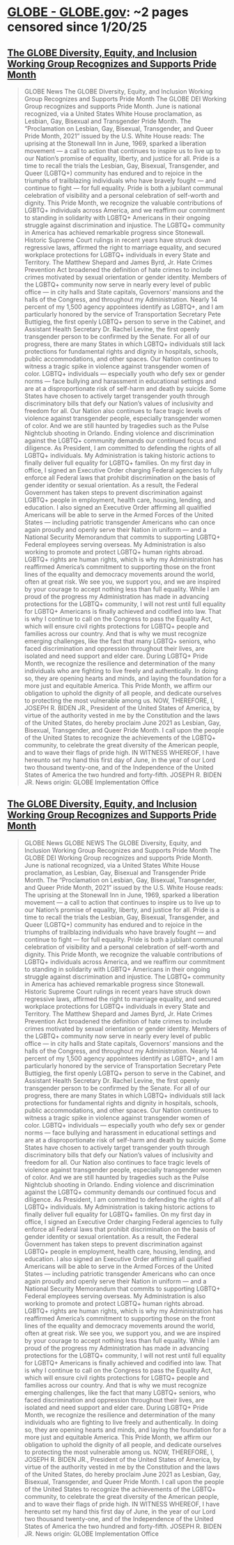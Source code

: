 



# [GLOBE  - GLOBE.gov](globe.gov): ~2 pages censored since 1/20/25

## [The GLOBE Diversity, Equity, and Inclusion Working Group Recognizes and Supports Pride Month](https://www.globe.gov/news-events/globe-news/-/newsdetail/10157/the-globe-diversity-equity-and-inclusion-working-group-recognizes-and-supports-pride-month-in-the-united-states?backURL=https%3A%2F%2Fwww.globe.gov%3A443%2Fnews-events%2Fglobe-news%3Fp_p_id%3Dcom_liferay_asset_publisher_web_portlet_AssetPublisherPortlet_INSTANCE_a6acGpNfxwig%26p_p_lifecycle%3D0%26p_p_state%3Dnormal%26p_p_mode%3Dview%26_com_liferay_asset_publisher_web_portlet_AssetPublisherPortlet_INSTANCE_a6acGpNfxwig_year%3D0%26_com_liferay_asset_publisher_web_portlet_AssetPublisherPortlet_INSTANCE_a6acGpNfxwig_isUpcomingFilter%3Dfalse)


> GLOBE News The GLOBE Diversity, Equity, and Inclusion Working Group Recognizes and Supports Pride Month The GLOBE DEI Working Group recognizes and supports Pride Month. June is national recognized, via a United States White House proclamation, as Lesbian, Gay, Bisexual and Transgender Pride Month. The “Proclamation on Lesbian, Gay, Bisexual, Transgender, and Queer Pride Month, 2021” issued by the U.S. White House reads: The uprising at the Stonewall Inn in June, 1969, sparked a liberation movement — a call to action that continues to inspire us to live up to our Nation’s promise of equality, liberty, and justice for all. Pride is a time to recall the trials the Lesbian, Gay, Bisexual, Transgender, and Queer (LGBTQ+) community has endured and to rejoice in the triumphs of trailblazing individuals who have bravely fought — and continue to fight — for full equality. Pride is both a jubilant communal celebration of visibility and a personal celebration of self-worth and dignity. This Pride Month, we recognize the valuable contributions of LGBTQ+ individuals across America, and we reaffirm our commitment to standing in solidarity with LGBTQ+ Americans in their ongoing struggle against discrimination and injustice. The LGBTQ+ community in America has achieved remarkable progress since Stonewall. Historic Supreme Court rulings in recent years have struck down regressive laws, affirmed the right to marriage equality, and secured workplace protections for LGBTQ+ individuals in every State and Territory. The Matthew Shepard and James Byrd, Jr. Hate Crimes Prevention Act broadened the definition of hate crimes to include crimes motivated by sexual orientation or gender identity. Members of the LGBTQ+ community now serve in nearly every level of public office — in city halls and State capitals, Governors’ mansions and the halls of the Congress, and throughout my Administration. Nearly 14 percent of my 1,500 agency appointees identify as LGBTQ+, and I am particularly honored by the service of Transportation Secretary Pete Buttigieg, the first openly LGBTQ+ person to serve in the Cabinet, and Assistant Health Secretary Dr. Rachel Levine, the first openly transgender person to be confirmed by the Senate. For all of our progress, there are many States in which LGBTQ+ individuals still lack protections for fundamental rights and dignity in hospitals, schools, public accommodations, and other spaces. Our Nation continues to witness a tragic spike in violence against transgender women of color. LGBTQ+ individuals — especially youth who defy sex or gender norms — face bullying and harassment in educational settings and are at a disproportionate risk of self-harm and death by suicide. Some States have chosen to actively target transgender youth through discriminatory bills that defy our Nation’s values of inclusivity and freedom for all. Our Nation also continues to face tragic levels of violence against transgender people, especially transgender women of color. And we are still haunted by tragedies such as the Pulse Nightclub shooting in Orlando. Ending violence and discrimination against the LGBTQ+ community demands our continued focus and diligence. As President, I am committed to defending the rights of all LGBTQ+ individuals. My Administration is taking historic actions to finally deliver full equality for LGBTQ+ families. On my first day in office, I signed an Executive Order charging Federal agencies to fully enforce all Federal laws that prohibit discrimination on the basis of gender identity or sexual orientation. As a result, the Federal Government has taken steps to prevent discrimination against LGBTQ+ people in employment, health care, housing, lending, and education. I also signed an Executive Order affirming all qualified Americans will be able to serve in the Armed Forces of the United States — including patriotic transgender Americans who can once again proudly and openly serve their Nation in uniform — and a National Security Memorandum that commits to supporting LGBTQ+ Federal employees serving overseas. My Administration is also working to promote and protect LGBTQ+ human rights abroad. LGBTQ+ rights are human rights, which is why my Administration has reaffirmed America’s commitment to supporting those on the front lines of the equality and democracy movements around the world, often at great risk. We see you, we support you, and we are inspired by your courage to accept nothing less than full equality. While I am proud of the progress my Administration has made in advancing protections for the LGBTQ+ community, I will not rest until full equality for LGBTQ+ Americans is finally achieved and codified into law. That is why I continue to call on the Congress to pass the Equality Act, which will ensure civil rights protections for LGBTQ+ people and families across our country. And that is why we must recognize emerging challenges, like the fact that many LGBTQ+ seniors, who faced discrimination and oppression throughout their lives, are isolated and need support and elder care. During LGBTQ+ Pride Month, we recognize the resilience and determination of the many individuals who are fighting to live freely and authentically. In doing so, they are opening hearts and minds, and laying the foundation for a more just and equitable America. This Pride Month, we affirm our obligation to uphold the dignity of all people, and dedicate ourselves to protecting the most vulnerable among us. NOW, THEREFORE, I, JOSEPH R. BIDEN JR., President of the United States of America, by virtue of the authority vested in me by the Constitution and the laws of the United States, do hereby proclaim June 2021 as Lesbian, Gay, Bisexual, Transgender, and Queer Pride Month. I call upon the people of the United States to recognize the achievements of the LGBTQ+ community, to celebrate the great diversity of the American people, and to wave their flags of pride high. IN WITNESS WHEREOF, I have hereunto set my hand this first day of June, in the year of our Lord two thousand twenty-one, and of the Independence of the United States of America the two hundred and forty-fifth. JOSEPH R. BIDEN JR. News origin: GLOBE Implementation Office
## [The GLOBE Diversity, Equity, and Inclusion Working Group Recognizes and Supports Pride Month](https://www.globe.gov/news-events/globe-news/-/newsdetail/10157/the-globe-diversity-equity-and-inclusion-working-group-recognizes-and-supports-pride-month-in-the-united-states?backURL=https%3A%2F%2Fwww.globe.gov%3A443%2Fru%2Fnews-events%2Fglobe-news%3Fp_p_id%3Dcom_liferay_asset_publisher_web_portlet_AssetPublisherPortlet_INSTANCE_a6acGpNfxwig%26p_p_lifecycle%3D0%26p_p_state%3Dnormal%26p_p_mode%3Dview%26_com_liferay_asset_publisher_web_portlet_AssetPublisherPortlet_INSTANCE_a6acGpNfxwig_year%3D0%26_com_liferay_asset_publisher_web_portlet_AssetPublisherPortlet_INSTANCE_a6acGpNfxwig_isUpcomingFilter%3Dfalse)


> GLOBE News GLOBE NEWS The GLOBE Diversity, Equity, and Inclusion Working Group Recognizes and Supports Pride Month The GLOBE DEI Working Group recognizes and supports Pride Month. June is national recognized, via a United States White House proclamation, as Lesbian, Gay, Bisexual and Transgender Pride Month. The “Proclamation on Lesbian, Gay, Bisexual, Transgender, and Queer Pride Month, 2021” issued by the U.S. White House reads: The uprising at the Stonewall Inn in June, 1969, sparked a liberation movement — a call to action that continues to inspire us to live up to our Nation’s promise of equality, liberty, and justice for all. Pride is a time to recall the trials the Lesbian, Gay, Bisexual, Transgender, and Queer (LGBTQ+) community has endured and to rejoice in the triumphs of trailblazing individuals who have bravely fought — and continue to fight — for full equality. Pride is both a jubilant communal celebration of visibility and a personal celebration of self-worth and dignity. This Pride Month, we recognize the valuable contributions of LGBTQ+ individuals across America, and we reaffirm our commitment to standing in solidarity with LGBTQ+ Americans in their ongoing struggle against discrimination and injustice. The LGBTQ+ community in America has achieved remarkable progress since Stonewall. Historic Supreme Court rulings in recent years have struck down regressive laws, affirmed the right to marriage equality, and secured workplace protections for LGBTQ+ individuals in every State and Territory. The Matthew Shepard and James Byrd, Jr. Hate Crimes Prevention Act broadened the definition of hate crimes to include crimes motivated by sexual orientation or gender identity. Members of the LGBTQ+ community now serve in nearly every level of public office — in city halls and State capitals, Governors’ mansions and the halls of the Congress, and throughout my Administration. Nearly 14 percent of my 1,500 agency appointees identify as LGBTQ+, and I am particularly honored by the service of Transportation Secretary Pete Buttigieg, the first openly LGBTQ+ person to serve in the Cabinet, and Assistant Health Secretary Dr. Rachel Levine, the first openly transgender person to be confirmed by the Senate. For all of our progress, there are many States in which LGBTQ+ individuals still lack protections for fundamental rights and dignity in hospitals, schools, public accommodations, and other spaces. Our Nation continues to witness a tragic spike in violence against transgender women of color. LGBTQ+ individuals — especially youth who defy sex or gender norms — face bullying and harassment in educational settings and are at a disproportionate risk of self-harm and death by suicide. Some States have chosen to actively target transgender youth through discriminatory bills that defy our Nation’s values of inclusivity and freedom for all. Our Nation also continues to face tragic levels of violence against transgender people, especially transgender women of color. And we are still haunted by tragedies such as the Pulse Nightclub shooting in Orlando. Ending violence and discrimination against the LGBTQ+ community demands our continued focus and diligence. As President, I am committed to defending the rights of all LGBTQ+ individuals. My Administration is taking historic actions to finally deliver full equality for LGBTQ+ families. On my first day in office, I signed an Executive Order charging Federal agencies to fully enforce all Federal laws that prohibit discrimination on the basis of gender identity or sexual orientation. As a result, the Federal Government has taken steps to prevent discrimination against LGBTQ+ people in employment, health care, housing, lending, and education. I also signed an Executive Order affirming all qualified Americans will be able to serve in the Armed Forces of the United States — including patriotic transgender Americans who can once again proudly and openly serve their Nation in uniform — and a National Security Memorandum that commits to supporting LGBTQ+ Federal employees serving overseas. My Administration is also working to promote and protect LGBTQ+ human rights abroad. LGBTQ+ rights are human rights, which is why my Administration has reaffirmed America’s commitment to supporting those on the front lines of the equality and democracy movements around the world, often at great risk. We see you, we support you, and we are inspired by your courage to accept nothing less than full equality. While I am proud of the progress my Administration has made in advancing protections for the LGBTQ+ community, I will not rest until full equality for LGBTQ+ Americans is finally achieved and codified into law. That is why I continue to call on the Congress to pass the Equality Act, which will ensure civil rights protections for LGBTQ+ people and families across our country. And that is why we must recognize emerging challenges, like the fact that many LGBTQ+ seniors, who faced discrimination and oppression throughout their lives, are isolated and need support and elder care. During LGBTQ+ Pride Month, we recognize the resilience and determination of the many individuals who are fighting to live freely and authentically. In doing so, they are opening hearts and minds, and laying the foundation for a more just and equitable America. This Pride Month, we affirm our obligation to uphold the dignity of all people, and dedicate ourselves to protecting the most vulnerable among us. NOW, THEREFORE, I, JOSEPH R. BIDEN JR., President of the United States of America, by virtue of the authority vested in me by the Constitution and the laws of the United States, do hereby proclaim June 2021 as Lesbian, Gay, Bisexual, Transgender, and Queer Pride Month. I call upon the people of the United States to recognize the achievements of the LGBTQ+ community, to celebrate the great diversity of the American people, and to wave their flags of pride high. IN WITNESS WHEREOF, I have hereunto set my hand this first day of June, in the year of our Lord two thousand twenty-one, and of the Independence of the United States of America the two hundred and forty-fifth. JOSEPH R. BIDEN JR. News origin: GLOBE Implementation Office